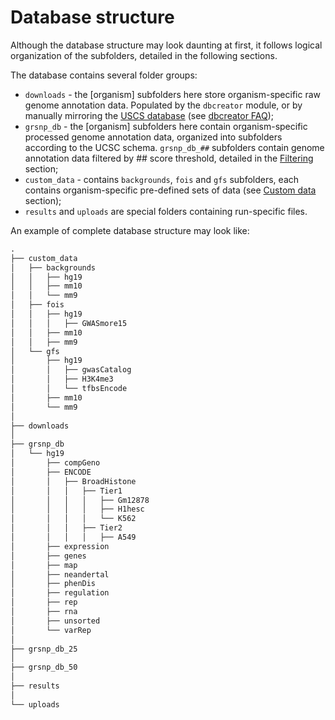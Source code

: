 


Database structure
========================================================

Although the database structure may look daunting at first, it follows logical organization of the subfolders, detailed in the following sections.

The database contains several folder groups:
- `downloads` - the [organism] subfolders here store organism-specific raw genome annotation data. Populated by the `dbcreator` module, or by manually mirroring the [USCS database](http://hgdownload.cse.ucsc.edu/goldenPath/hg19/database/) (see [dbcreator FAQ](dbcreatorFAQ.md));
- `grsnp_db` - the [organism] subfolders here contain organism-specific processed genome annotation data, organized into subfolders according to the UCSC schema. `grsnp_db_##` subfolders contain genome annotation data filtered by ## score threshold, detailed in the [Filtering](dbcreatorFiltering.md) section;
- `custom_data` - contains `backgrounds`, `fois` and `gfs` subfolders, each contains organism-specific pre-defined sets of data (see [Custom data](dbcreatorCustom.md) section);
- `results` and `uploads` are special folders containing run-specific files.

An example of complete database structure may look like:


```r
.
├── custom_data
│   ├── backgrounds
│   │   ├── hg19
│   │   ├── mm10
│   │   └── mm9
│   ├── fois
│   │   ├── hg19
│   │   │   ├── GWASmore15
│   │   ├── mm10
│   │   ├── mm9
│   └── gfs
│       ├── hg19
│       │   ├── gwasCatalog
│       │   ├── H3K4me3
│       │   └── tfbsEncode
│       ├── mm10
│       └── mm9
│   
├── downloads
│   
├── grsnp_db
│   └── hg19
│       ├── compGeno
│       ├── ENCODE
│       │   ├── BroadHistone
│       │   │   ├── Tier1
│       │   │   │   ├── Gm12878
│       │   │   │   ├── H1hesc
│       │   │   │   └── K562
│       │   │   ├── Tier2
│       │   │   │   ├── A549
│       ├── expression
│       ├── genes
│       ├── map
│       ├── neandertal
│       ├── phenDis
│       ├── regulation
│       ├── rep
│       ├── rna
│       ├── unsorted
│       └── varRep
│   
├── grsnp_db_25
│   
├── grsnp_db_50
│   
├── results
│   
└── uploads
```

